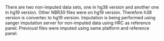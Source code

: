 There are two non-imputed data sets, one in hg38 version and another one in hg19 version. 
Other NBR30 files were on hg19 version. Therefore h38 version is convertec to hg19 version. 
Imputation is being performed using sanger imputation server for non-imputed data using HRC as reference panel. 
Previousl files were imputed using same platform and reference panel. 

